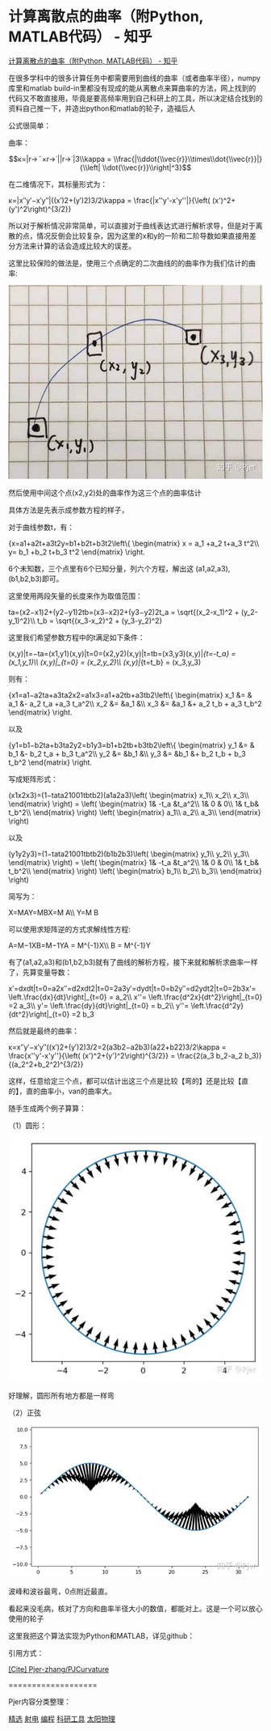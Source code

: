 # 计算离散点的曲率（附Python, MATLAB代码） - 知乎
[计算离散点的曲率（附Python, MATLAB代码） - 知乎](https://zhuanlan.zhihu.com/p/72083902) 

 在很多学科中的很多计算任务中都需要用到曲线的曲率（或者曲率半径），numpy库里和matlab build-in里都没有现成的能从离散点来算曲率的方法，网上找到的代码又不敢直接用，毕竟是要高频率用到自己科研上的工具，所以决定结合找到的资料自己推一下，并造出python和matlab的轮子，造福后人

公式很简单：

曲率：

$$κ=|r→¨×r→˙||r→˙|3\\kappa = \\frac{|\\ddot{\\vec{r}}\\times\\dot{\\vec{r}}|}{\\left| \\dot{\\vec{r}}\\right|^3}$$

在二维情况下，其标量形式为：

κ=|x″y′−x′y″|((x′)2+(y′)2)3/2\\kappa = \\frac{|x''y'-x'y''|}{\\left( (x')^2+(y')^2\\right)^{3/2}}

所以对于解析情况非常简单，可以直接对于曲线表达式进行解析求导，但是对于离散的点，情况反倒会比较复杂，因为这里的x和y的一阶和二阶导数如果直接用差分方法来计算的话会造成比较大的误差。

这里比较保险的做法是，使用三个点确定的二次曲线的的曲率作为我们估计的曲率:

![](https://github.com/ustczzh/MyClippings/blob/main/Images/2024-4-17%2014-11-50/064d4ef2-90bd-4dab-a66f-5f52ee0c43e3.jpeg?raw=true)

然后使用中间这个点(x2,y2)处的曲率作为这三个点的曲率估计

具体方法是先表示成参数方程的样子，

对于曲线参数t，有：

{x=a1+a2t+a3t2y=b1+b2t+b3t2\\left\\{ \\begin{matrix} x = a\_1 +a\_2 t+a\_3 t^2\\\ y= b\_1 +b\_2 t+b\_3 t^2 \\end{matrix} \\right.

6个未知数，三个点里有6个已知分量，列六个方程，解出这 (a1,a2,a3), (b1,b2,b3)即可。

这里使用两段矢量的长度来作为取值范围：

ta=(x2−x1)2+(y2−y1)2tb=(x3−x2)2+(y3−y2)2t\_a = \\sqrt{(x\_2-x\_1)^2 + (y\_2-y\_1)^2}\\\ t\_b = \\sqrt{(x\_3-x\_2)^2 + (y\_3-y\_2)^2}

这里我们希望参数方程中的t满足如下条件：

(x,y)|t=−ta=(x1,y1)(x,y)|t=0=(x2,y2)(x,y)|t=tb=(x3,y3)(x,y)|_{t=-t\_a} = (x\_1,y\_1)\\\ (x,y)|\_{t=0} = (x\_2,y\_2)\\\ (x,y)|_{t=t\_b} = (x\_3,y_3)

则有：

{x1=a1−a2ta+a3ta2x2=a1x3=a1+a2tb+a3tb2\\left\\{ \\begin{matrix} x\_1 &= & a\_1 &- a\_2 t\_a +a\_3 t\_a^2\\\ x\_2 &= &a\_1 &\\\ x\_3 &= &a\_1 &+ a\_2 t\_b + a\_3 t\_b^2 \\end{matrix} \\right.

以及

{y1=b1−b2ta+b3ta2y2=b1y3=b1+b2tb+b3tb2\\left\\{ \\begin{matrix} y\_1 &= & b\_1 &- b\_2 t\_a + b\_3 t\_a^2\\\ y\_2 &= &b\_1 &\\\ y\_3 &= &b\_1 &+ b\_2 t\_b + b\_3 t\_b^2 \\end{matrix} \\right.

写成矩阵形式：

(x1x2x3)=(1−tata21001tbtb2)(a1a2a3)\\left( \\begin{matrix} x\_1\\\ x\_2\\\ x\_3\\\ \\end{matrix} \\right) = \\left( \\begin{matrix} 1& -t\_a &t\_a^2\\\ 1& 0 & 0\\\ 1& t\_b& t\_b^2\\\ \\end{matrix} \\right) \\left( \\begin{matrix} a\_1\\\ a\_2\\\ a\_3\\\ \\end{matrix} \\right)

以及

(y1y2y3)=(1−tata21001tbtb2)(b1b2b3)\\left( \\begin{matrix} y\_1\\\ y\_2\\\ y\_3\\\ \\end{matrix} \\right) = \\left( \\begin{matrix} 1& -t\_a &t\_a^2\\\ 1& 0 & 0\\\ 1& t\_b& t\_b^2\\\ \\end{matrix} \\right) \\left( \\begin{matrix} b\_1\\\ b\_2\\\ b\_3\\\ \\end{matrix} \\right)

简写为：

X=MAY=MBX=M A\\\ Y=M B

可以使用求矩阵逆的方式求解线性方程:

A=M−1XB=M−1YA = M^{-1}X\\\ B = M^{-1}Y

有了(a1,a2,a3)和(b1,b2,b3)就有了曲线的解析方程，接下来就和解析求曲率一样了，先算变量导数：

x′=dxdt|t=0=a2x″=d2xdt2|t=0=2a3y′=dydt|t=0=b2y″=d2ydt2|t=0=2b3x'= \\left.\\frac{dx}{dt}\\right|_{t=0} = a\_2\\\ x''= \\left.\\frac{d^2x}{dt^2}\\right|\_{t=0} =2 a\_3\\\ y'= \\left.\\frac{dy}{dt}\\right|\_{t=0} = b\_2\\\ y''= \\left.\\frac{d^2y}{dt^2}\\right|\_{t=0} =2 b_3

然后就是最终的曲率：

κ=x″y′−x′y″((x′)2+(y′)2)3/2=2(a3b2−a2b3)(a22+b22)3/2\\kappa = \\frac{x''y'-x'y''}{\\left( (x')^2+(y')^2\\right)^{3/2}} = \\frac{2(a\_3 b\_2-a\_2 b\_3)}{(a\_2^2+b\_2^2)^{3/2}}

这样，任意给定三个点，都可以估计出这三个点是比较【弯的】还是比较【直的】，直的曲率小，van的曲率大。

随手生成两个例子算算：

（1）圆形：

![](https://github.com/ustczzh/MyClippings/blob/main/Images/2024-4-17%2014-11-50/9be48c59-1c6a-4613-ab5c-511ebc2c5946.jpeg?raw=true)

好理解，圆形所有地方都是一样弯

（2）正弦

![](https://github.com/ustczzh/MyClippings/blob/main/Images/2024-4-17%2014-11-50/42e8594e-3a9b-4226-a9f8-60a2833bec6a.jpeg?raw=true)

波峰和波谷最弯，0点附近最直。

看起来没毛病，核对了方向和曲率半径大小的数值，都能对上。这是一个可以放心使用的轮子

这里我把这个算法实现为Python和MATLAB，详见github：

引用方式：

[\[Cite\] Pjer-zhang/PJCurvature](https://link.zhihu.com/?target=https%3A//github.com/Pjer-zhang/PJCurvature/blob/master/cite.md)

  
===================

Pjer内容分类整理：

[精选](https://www.zhihu.com/collection/334151662) [射电](https://www.zhihu.com/collection/334150369) [编程](https://www.zhihu.com/collection/334149416) [科研工具](https://www.zhihu.com/collection/334151416) [太阳物理](https://www.zhihu.com/collection/334150296)

